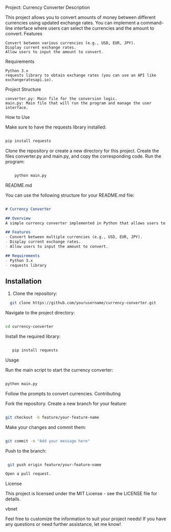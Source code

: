Project: Currency Converter
Description

This project allows you to convert amounts of money between different currencies using updated exchange rates. You can implement a command-line interface where users can select the currencies and the amount to convert.
Features

    Convert between various currencies (e.g., USD, EUR, JPY).
    Display current exchange rates.
    Allow users to input the amount to convert.

Requirements

    Python 3.x
    requests library to obtain exchange rates (you can use an API like exchangeratesapi.io).

Project Structure

    converter.py: Main file for the conversion logic.
    main.py: Main file that will run the program and manage the user interface.
How to Use

   Make sure to have the requests library installed:

   ```bash

pip install requests

```

Clone the repository or create a new directory for this project.
Create the files converter.py and main.py, and copy the corresponding code.
Run the program:

```bash

    python main.py

```

README.md

You can use the following structure for your README.md file:

```markdown

# Currency Converter

## Overview
A simple currency converter implemented in Python that allows users to convert amounts between different currencies using current exchange rates.

## Features
- Convert between multiple currencies (e.g., USD, EUR, JPY).
- Display current exchange rates.
- Allow users to input the amount to convert.

## Requirements
- Python 3.x
- requests library

```
## Installation
1. Clone the repository:
```bash
  git clone https://github.com/yourusername/currency-converter.git

````
  Navigate to the project directory:

  ```bash

cd currency-converter
```
Install the required library:

```bash

   pip install requests

```
Usage

Run the main script to start the currency converter:

```bash

python main.py

```
Follow the prompts to convert currencies.
Contributing

  Fork the repository.
    Create a new branch for your feature:

  ```bash

git checkout -b feature/your-feature-name
````
Make your changes and commit them:

```bash

git commit -m "Add your message here"
```
Push to the branch:

```bash

 git push origin feature/your-feature-name

Open a pull request.
```
License

This project is licensed under the MIT License - see the LICENSE file for details.

vbnet


Feel free to customize the information to suit your project needs! If you have any questions or need further assistance, let me know!



